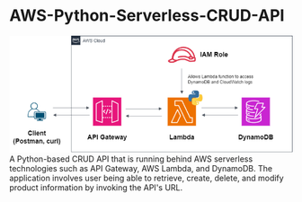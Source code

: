 # AWS-Python-Serverless-CRUD-API
![AWS Python Serverless CRUD API Architecture Diagram](./images/serverless-python-crud-api-arch.png)
A Python-based CRUD API that is running behind AWS serverless technologies such as API Gateway, AWS Lambda, and DynamoDB. The application involves user being able to retrieve, create, delete, and modify product information by invoking the API's URL.
